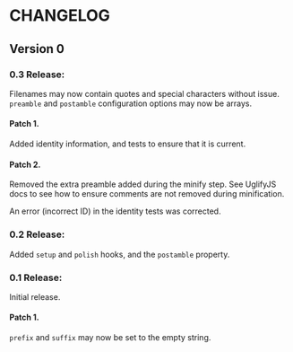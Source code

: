 #  CHANGELOG  #

##  Version 0  ##

###  0.3 Release:

Filenames may now contain quotes and special characters without issue.
`preamble` and `postamble` configuration options may now be arrays.

####  Patch 1.

Added identity information, and tests to ensure that it is current.

####  Patch 2.

Removed the extra preamble added during the minify step.
See UglifyJS docs to see how to ensure comments are not removed during
  minification.

An error (incorrect ID) in the identity tests was corrected.

###  0.2 Release:

Added `setup` and `polish` hooks, and the `postamble` property.

###  0.1 Release:

Initial release.

####  Patch 1.

`prefix` and `suffix` may now be set to the empty string.
